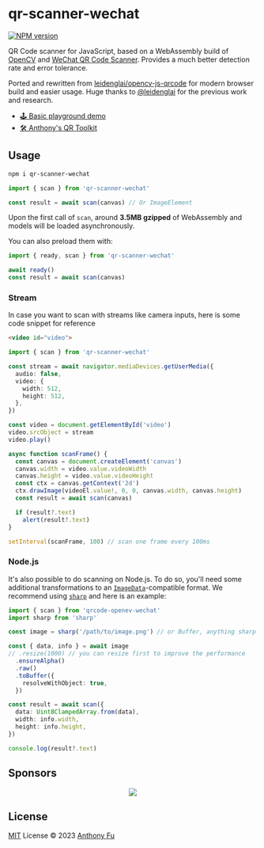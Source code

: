 # qr-scanner-wechat

[![NPM version](https://img.shields.io/npm/v/qr-scanner-wechat?color=a1b858&label=)](https://www.npmjs.com/package/qr-scanner-wechat)

QR Code scanner for JavaScript, based on a WebAssembly build of [OpenCV](https://opencv.org/) and [WeChat QR Code Scanner](https://docs.opencv.org/4.5.4/d5/d04/classcv_1_1wechat__qrcode_1_1WeChatQRCode.html). Provides a much better detection rate and error tolerance.

Ported and rewritten from [leidenglai/opencv-js-qrcode](https://github.com/leidenglai/opencv-js-qrcode) for modern browser build and easier usage. Huge thanks to [@leidenglai](https://github.com/leidenglai) for the previous work and research.

- [🕹️ Basic playground demo](https://qrcode-wechat.netlify.app/)
- [🛠️ Anthony's QR Toolkit](https://qrcode.antfu.me/#scan)

## Usage

```bash
npm i qr-scanner-wechat
```

```ts 
import { scan } from 'qr-scanner-wechat'

const result = await scan(canvas) // Or ImageElement
```

Upon the first call of `scan`, around **3.5MB gzipped** of WebAssembly and models will be loaded asynchronously.

You can also preload them with:

```ts 
import { ready, scan } from 'qr-scanner-wechat'

await ready()
const result = await scan(canvas)
```

### Stream

In case you want to scan with streams like camera inputs, here is some code snippet for reference

```html
<video id="video">
``` 

```ts
import { scan } from 'qr-scanner-wechat'

const stream = await navigator.mediaDevices.getUserMedia({
  audio: false,
  video: {
    width: 512,
    height: 512,
  },
})

const video = document.getElementById('video')
video.srcObject = stream
video.play()

async function scanFrame() {
  const canvas = document.createElement('canvas')
  canvas.width = video.value.videoWidth
  canvas.height = video.value.videoHeight
  const ctx = canvas.getContext('2d')
  ctx.drawImage(videoEl.value!, 0, 0, canvas.width, canvas.height)
  const result = await scan(canvas)

  if (result?.text)
    alert(result?.text)
}

setInterval(scanFrame, 100) // scan one frame every 100ms
```

### Node.js

It's also possible to do scanning on Node.js. To do so, you'll need some additional transformations to an [`ImageData`](https://developer.mozilla.org/en-US/docs/Web/API/ImageData)-compatible format. We recommend using [`sharp`](https://github.com/lovell/sharp) and here is an example:

```ts
import { scan } from 'qrcode-openev-wechat'
import sharp from 'sharp'

const image = sharp('/path/to/image.png') // or Buffer, anything sharp supports

const { data, info } = await image
// .resize(1000) // you can resize first to improve the performance
  .ensureAlpha()
  .raw()
  .toBuffer({
    resolveWithObject: true,
  })

const result = await scan({
  data: Uint8ClampedArray.from(data),
  width: info.width,
  height: info.height,
})

console.log(result?.text)
```

## Sponsors

<p align="center">
  <a href="https://cdn.jsdelivr.net/gh/antfu/static/sponsors.svg">
    <img src='https://cdn.jsdelivr.net/gh/antfu/static/sponsors.svg'/>
  </a>
</p>

## License

[MIT](./LICENSE) License © 2023 [Anthony Fu](https://github.com/antfu)
